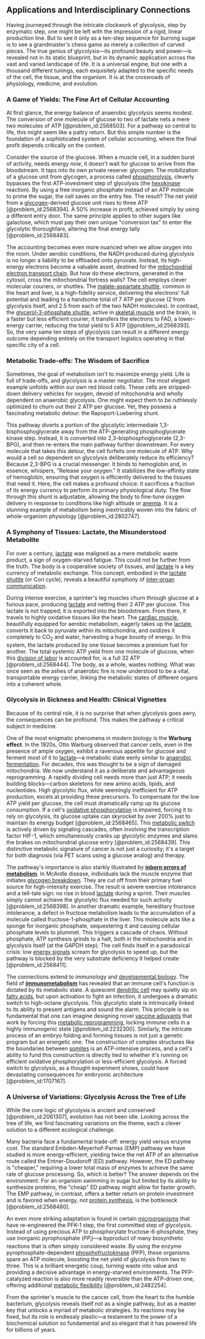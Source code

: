 ## Applications and Interdisciplinary Connections

Having journeyed through the intricate clockwork of glycolysis, step by enzymatic step, one might be left with the impression of a rigid, linear production line. But to see it only as a ten-step sequence for burning sugar is to see a grandmaster's chess game as merely a collection of carved pieces. The true genius of glycolysis—its profound beauty and power—is revealed not in its static blueprint, but in its dynamic application across the vast and varied landscape of life. It is a universal engine, but one with a thousand different tunings, each exquisitely adapted to the specific needs of the cell, the tissue, and the organism. It is at the crossroads of physiology, medicine, and evolution.

### A Game of Yields: The Fine Art of Cellular Accounting

At first glance, the energy balance of anaerobic glycolysis seems modest. The conversion of one molecule of glucose to two of lactate nets a mere two molecules of ATP [@problem_id:2568503]. For a pathway so central to life, this might seem like a paltry return. But this simple number is the foundation of a sophisticated system of cellular accounting, where the final profit depends critically on the context.

Consider the source of the glucose. When a muscle cell, in a sudden burst of activity, needs energy *now*, it doesn't wait for glucose to arrive from the bloodstream. It taps into its own private reserve: glycogen. The mobilization of a glucose unit from glycogen, a process called [phosphorolysis](@article_id:165524), cleverly bypasses the first ATP-investment step of glycolysis (the [hexokinase](@article_id:171084) reaction). By using a free inorganic phosphate instead of an ATP molecule to prime the sugar, the cell saves on the entry fee. The result? The net yield from a [glycogen](@article_id:144837)-derived glucose unit rises to three ATP [@problem_id:2568394]. A 50% increase in profit, achieved simply by using a different entry door. The same principle applies to other sugars like galactose, which must pay their own unique "conversion tax" to enter the glycolytic thoroughfare, altering the final energy tally [@problem_id:2568483].

The accounting becomes even more nuanced when we allow oxygen into the room. Under aerobic conditions, the NADH produced during glycolysis is no longer a liability to be offloaded onto pyruvate. Instead, its high-energy electrons become a valuable asset, destined for the [mitochondrial electron transport chain](@article_id:164818). But how do these electrons, generated in the cytosol, cross the mitochondrial fortress walls? The cell employs clever molecular couriers, or shuttles. The [malate-aspartate shuttle](@article_id:171264), common in the heart and liver, is a high-fidelity service, delivering the electrons' full potential and leading to a handsome total of 7 ATP per glucose (2 from glycolysis itself, and 2.5 from each of the two NADH molecules). In contrast, the [glycerol-3-phosphate shuttle](@article_id:170553), active in [skeletal muscle](@article_id:147461) and the brain, is a faster but less efficient courier; it transfers the electrons to FAD, a lower-energy carrier, reducing the total yield to 5 ATP [@problem_id:2568393]. So, the very same ten steps of glycolysis can result in a different energy outcome depending entirely on the transport logistics operating in that specific city of a cell.

### Metabolic Trade-offs: The Wisdom of Sacrifice

Sometimes, the goal of metabolism isn't to maximize energy yield. Life is full of trade-offs, and glycolysis is a master negotiator. The most elegant example unfolds within our own red blood cells. These cells are stripped-down delivery vehicles for oxygen, devoid of mitochondria and wholly dependent on anaerobic glycolysis. One might expect them to be ruthlessly optimized to churn out their 2 ATP per glucose. Yet, they possess a fascinating metabolic detour: the Rapoport-Luebering shunt.

This pathway diverts a portion of the glycolytic intermediate 1,3-bisphosphoglycerate away from the ATP-generating phosphoglycerate kinase step. Instead, it is converted into 2,3-bisphosphoglycerate (2,3-BPG), and then re-enters the main pathway further downstream. For every molecule that takes this detour, the cell forfeits one molecule of ATP. Why would a cell so dependent on glycolysis deliberately reduce its efficiency? Because 2,3-BPG is a crucial messenger. It binds to hemoglobin and, in essence, whispers, "Release your oxygen." It stabilizes the low-affinity state of hemoglobin, ensuring that oxygen is efficiently delivered to the tissues that need it. Here, the cell makes a profound choice: it sacrifices a fraction of its energy currency to perform its primary physiological duty. The flow through this shunt is adjustable, allowing the body to fine-tune oxygen delivery in response to conditions like high altitude or [anemia](@article_id:150660). It is a stunning example of metabolism being inextricably woven into the fabric of whole-organism physiology [@problem_id:2802747].

### A Symphony of Tissues: Lactate, the Misunderstood Metabolite

For over a century, [lactate](@article_id:173623) was maligned as a mere metabolic waste product, a sign of oxygen-starved fatigue. This could not be further from the truth. The body is a cooperative society of tissues, and [lactate](@article_id:173623) is a key currency of metabolic exchange. This concept, embodied in the [lactate shuttle](@article_id:163812) (or Cori cycle), reveals a beautiful symphony of [inter-organ communication](@article_id:169575).

During intense exercise, a sprinter's leg muscles churn through glucose at a furious pace, producing [lactate](@article_id:173623) and netting their 2 ATP per glucose. This lactate is not trapped; it is exported into the bloodstream. From there, it travels to highly oxidative tissues like the heart. The [cardiac muscle](@article_id:149659), beautifully equipped for aerobic metabolism, eagerly takes up the [lactate](@article_id:173623), converts it back to pyruvate within its mitochondria, and oxidizes it completely to $\text{CO}_2$ and water, harvesting a huge bounty of energy. In this system, the lactate produced by one tissue becomes a premium fuel for another. The total systemic ATP yield from one molecule of glucose, when this [division of labor](@article_id:189832) is accounted for, is a full 32 ATP [@problem_id:2568444]. The body, as a whole, wastes nothing. What was once seen as the ashes of anaerobic fire is now understood to be a vital, transportable energy carrier, linking the metabolic states of different organs into a coherent whole.

### Glycolysis in Sickness and Health: Clinical Vignettes

Because of its central role, it is no surprise that when glycolysis goes awry, the consequences can be profound. This makes the pathway a critical subject in medicine.

One of the most enigmatic phenomena in modern biology is the **Warburg effect**. In the 1920s, Otto Warburg observed that cancer cells, even in the presence of ample oxygen, exhibit a ravenous appetite for glucose and ferment most of it to [lactate](@article_id:173623)—a metabolic state eerily similar to [anaerobic fermentation](@article_id:262600). For decades, this was thought to be a sign of damaged mitochondria. We now understand it as a deliberate and advantageous reprogramming. A rapidly dividing cell needs more than just ATP; it needs building blocks—carbon skeletons for new amino acids, lipids, and nucleotides. High glycolytic flux, while seemingly inefficient for ATP production, excels at providing these precursors. To compensate for the low ATP yield per glucose, the cell must dramatically ramp up its glucose consumption. If a cell's [oxidative phosphorylation](@article_id:139967) is impaired, forcing it to rely on glycolysis, its glucose uptake can skyrocket by over 200% just to maintain its energy budget [@problem_id:2568465]. This [metabolic switch](@article_id:171780) is actively driven by signaling cascades, often involving the transcription factor HIF-1, which simultaneously cranks up glycolytic enzymes and slams the brakes on mitochondrial glucose entry [@problem_id:2568439]. This distinctive metabolic signature of cancer is not just a curiosity; it's a target for both diagnosis (via PET scans using a glucose analog) and therapy.

The pathway's importance is also starkly illustrated by **[inborn errors of metabolism](@article_id:171103)**. In McArdle disease, individuals lack the muscle enzyme that initiates [glycogen breakdown](@article_id:176322). They are cut off from their primary fuel source for high-intensity exercise. The result is severe exercise intolerance and a tell-tale sign: no rise in blood [lactate](@article_id:173623) during a sprint. Their muscles simply cannot achieve the glycolytic flux needed for such activity [@problem_id:2568398]. In another dramatic example, hereditary fructose intolerance, a defect in fructose metabolism leads to the accumulation of a molecule called fructose-1-phosphate in the liver. This molecule acts like a sponge for inorganic phosphate, sequestering it and causing cellular phosphate levels to plummet. This triggers a cascade of chaos. Without phosphate, ATP synthesis grinds to a halt, both in the mitochondria and in glycolysis itself (at the GAPDH step). The cell finds itself in a paradoxical crisis: low [energy signals](@article_id:190030) scream for glycolysis to speed up, but the pathway is blocked by the very substrate deficiency it helped create [@problem_id:2568411].

The connections extend to immunology and [developmental biology](@article_id:141368). The field of **[immunometabolism](@article_id:155432)** has revealed that an immune cell's function is dictated by its metabolic state. A quiescent [dendritic cell](@article_id:190887) may quietly sip on [fatty acids](@article_id:144920), but upon activation to fight an infection, it undergoes a dramatic switch to high-octane glycolysis. This glycolytic state is intrinsically linked to its ability to present antigens and sound the alarm. This principle is so fundamental that one can imagine designing novel [vaccine adjuvants](@article_id:203646) that work by forcing this [metabolic reprogramming](@article_id:166766), locking immune cells in a highly immunogenic state [@problem_id:2232300]. Similarly, the intricate process of an embryo folding and forming tissues is not just a genetic program but an energetic one. The construction of complex structures like the boundaries between [somites](@article_id:186669) is an ATP-intensive process, and a cell's ability to fund this construction is directly tied to whether it's running on efficient oxidative phosphorylation or less-efficient glycolysis. A forced switch to glycolysis, as a thought experiment shows, could have devastating consequences for embryonic architecture [@problem_id:1707167].

### A Universe of Variations: Glycolysis Across the Tree of Life

While the core logic of glycolysis is ancient and conserved [@problem_id:2061307], evolution has not been idle. Looking across the tree of life, we find fascinating variations on the theme, each a clever solution to a different ecological challenge.

Many bacteria face a fundamental trade-off: energy yield versus enzyme cost. The standard Embden-Meyerhof-Parnas (EMP) pathway we have studied is more energy-efficient, yielding twice the net ATP of an alternative route called the Entner-Doudoroff (ED) pathway. However, the ED pathway is "cheaper," requiring a lower total mass of enzymes to achieve the same rate of glucose processing. So, which is better? The answer depends on the environment. For an organism swimming in sugar but limited by its ability to synthesize proteins, the "cheap" ED pathway might allow for faster growth. The EMP pathway, in contrast, offers a better return on protein investment and is favored when energy, not [protein synthesis](@article_id:146920), is the bottleneck [@problem_id:2568480].

An even more striking adaptation is found in certain [microorganisms](@article_id:163909) that have re-engineered the PFK-1 step, the first committed step of glycolysis. Instead of using precious ATP to phosphorylate fructose-6-phosphate, they use inorganic pyrophosphate ($PP_i$)—a byproduct of many biosynthetic reactions that is often simply considered waste. By using the enzyme pyrophosphate-dependent [phosphofructokinase](@article_id:151555) (PFP), these organisms spare an ATP molecule, boosting the net yield of glycolysis from two to three. This is a brilliant energetic coup, turning waste into value and providing a decisive advantage in energy-starved environments. The PFP-catalyzed reaction is also more readily reversible than the ATP-driven one, offering additional [metabolic flexibility](@article_id:154098) [@problem_id:2482254].

From the sprinter's muscle to the cancer cell, from the heart to the humble bacterium, glycolysis reveals itself not as a single pathway, but as a master key that unlocks a myriad of metabolic strategies. Its reactions may be fixed, but its role is endlessly plastic—a testament to the power of a biochemical solution so fundamental and so elegant that it has powered life for billions of years.
